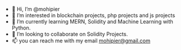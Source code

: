 - 👋 Hi, I’m @mohipier
- 👀 I’m interested in blockchain projects, php projects and js projects
- 🌱 I’m currently learning MERN, Solidity and Machine Learning with Python.
- 💞️ I’m looking to collaborate on Solidity Projects.
- 📫 you can reach me with my email mohipier@gmail.com

<!---
mohipier/mohipier is a ✨ special ✨ repository because its `README.md` (this file) appears on your GitHub profile.
You can click the Preview link to take a look at your changes.
--->
